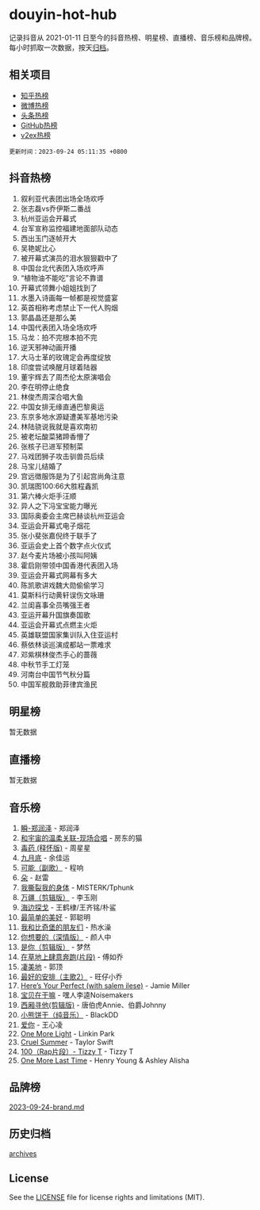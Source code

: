 # douyin-hot-hub

记录抖音从 2021-01-11 日至今的抖音热榜、明星榜、直播榜、音乐榜和品牌榜。每小时抓取一次数据，按天[归档](archives)。

## 相关项目

- [知乎热榜](https://github.com/lonnyzhang423/zhihu-hot-hub)
- [微博热榜](https://github.com/lonnyzhang423/weibo-hot-hub)
- [头条热榜](https://github.com/lonnyzhang423/toutiao-hot-hub)
- [GitHub热榜](https://github.com/lonnyzhang423/github-hot-hub)
- [v2ex热榜](https://github.com/lonnyzhang423/v2ex-hot-hub)


`更新时间：2023-09-24 05:11:35 +0800`

## 抖音热榜

1. 叙利亚代表团出场全场欢呼
1. 张志磊vs乔伊斯二番战
1. 杭州亚运会开幕式
1. 台军宣称监控福建地面部队动态
1. 西出玉门逐帧开大
1. 吴艳妮比心
1. 被开幕式演员的泪水狠狠戳中了
1. 中国台北代表团入场欢呼声
1. “植物油不能吃”言论不靠谱
1. 开幕式领舞小姐姐找到了
1. 水墨入诗画每一帧都是视觉盛宴
1. 英首相称考虑禁止下一代人购烟
1. 郭晶晶还是那么美
1. 中国代表团入场全场欢呼
1. 马龙：拍不完根本拍不完
1. 逆天邪神动画开播
1. 大马士革的玫瑰定会再度绽放
1. 印度尝试唤醒月球着陆器
1. 董宇辉去了周杰伦太原演唱会
1. 李在明停止绝食
1. 林俊杰周深合唱大鱼
1. 中国女排无缘直通巴黎奥运
1. 东京多地水源疑遭美军基地污染
1. 林陆骁说我就是喜欢南初
1. 被老坛酸菜猪蹄香懵了
1. 张核子已进军预制菜
1. 马戏团狮子攻击驯兽员后续
1. 马宝儿结婚了
1. 宫远徴服饰是为了引起宫尚角注意
1. 凯瑞图100:66大胜程鑫凯
1. 第六棒火炬手汪顺
1. 异人之下冯宝宝能力曝光
1. 国际奥委会主席巴赫谈杭州亚运会
1. 亚运会开幕式电子烟花
1. 张小斐张嘉倪终于联手了
1. 亚运会史上首个数字点火仪式
1. 赵今麦片场被小孩叫阿姨
1. 霍启刚带领中国香港代表团入场
1. 亚运会开幕式网幕有多大
1. 陈凯歌讲戏魏大勋偷偷学习
1. 莫斯科行动黄轩误伤文咏珊
1. 兰闺喜事全员嘴强王者
1. 亚运开幕升国旗奏国歌
1. 亚运会开幕式点燃主火炬
1. 英雄联盟国家集训队入住亚运村
1. 蔡依林谈巡演成都站一票难求
1. 邓紫棋林俊杰手心的蔷薇
1. 中秋节手工灯笼
1. 河南台中国节气秋分篇
1. 中国军舰救助菲律宾渔民

## 明星榜

暂无数据

## 直播榜

暂无数据

## 音乐榜

1. [瞬-郑润泽](https://sf6-cdn-tos.douyinstatic.com/obj/tos-cn-ve-2774/oYXHIohzvbNAzBhHgyksWpRM4bfkDsBdBDAynw) - 郑润泽
1. [和宇宙的温柔关联-现场合唱](https://sf3-cdn-tos.douyinstatic.com/obj/tos-cn-ve-2774/o0hONGDYQBgk0e5bqDeQOonVmncA6tC2nBwZLT) - 房东的猫
1. [毒药 (释怀版)](https://sf6-cdn-tos.douyinstatic.com/obj/tos-cn-ve-2774/oYILMEAzspdZBIzy4frJNB8ZHPHWAhiwowd4Ad) - 周星星
1. [九月底](https://sf3-cdn-tos.douyinstatic.com/obj/tos-cn-ve-2774/oMfewG4PDTFhF8iz3OGQ7ABH5i6fCgnMaoCbzZ) - 余佳运
1. [可能（副歌）](https://sf3-cdn-tos.douyinstatic.com/obj/tos-cn-ve-2774/cde1731888894259b333569393c2fb51) - 程响
1. [朵](https://sf3-cdn-tos.douyinstatic.com/obj/tos-cn-ve-2774/932f5bdfcd7c47b880525e92ab8a4999) - 赵雷
1. [我撕裂我的身体](https://sf3-cdn-tos.douyinstatic.com/obj/tos-cn-ve-2774/o0cWZzf7vIzpjLQBHPXwtFhMxYUvsP8AoC8EgA) - MISTERK/Tphunk
1. [万疆（剪辑版）](https://sf6-cdn-tos.douyinstatic.com/obj/tos-cn-ve-2774/ooG7oVgFlDTelKCjCsTTobQvbdtj1BBQXnfZd8) - 李玉刚
1. [海边探戈](https://sf6-cdn-tos.douyinstatic.com/obj/tos-cn-ve-2774/os9gE0VQCGqt6VQkZDyBBYvfSDY0QFe3vVmubn) - 王鹤棣/王齐铭/朴鲨
1. [最简单的美好](https://sf6-cdn-tos.douyinstatic.com/obj/tos-cn-ve-2774/a3623594908d4f208709c19c9584f981) - 郭聪明
1. [我和比奇堡的朋友们](https://sf3-cdn-tos.douyinstatic.com/obj/tos-cn-ve-2774/f0505db981ea4a6d91453a15924a82aa) - 热水澡
1. [你想要的（深情版）](https://sf6-cdn-tos.douyinstatic.com/obj/tos-cn-ve-2774/oIMnk8GFpoYUtBP39qsBLeMCDPQxxYcI4gbeZS) - 颜人中
1. [是你（剪辑版）](https://sf6-cdn-tos.douyinstatic.com/obj/tos-cn-ve-2774/46019dae783c4c969944217fe1cfafc4) - 梦然
1. [在草地上肆意奔跑(片段)](https://sf3-cdn-tos.douyinstatic.com/obj/tos-cn-ve-2774/8831d494742f45dabdfa8adb8b817259) - 傅如乔
1. [凄美地](https://sf6-cdn-tos.douyinstatic.com/obj/tos-cn-ve-2774/oshF4RgFMhmTSa4jCaHNUXI0NetFtBBQBzBZdf) - 郭顶
1. [最好的安排（主歌2）](https://sf6-cdn-tos.douyinstatic.com/obj/tos-cn-ve-2774/oMMZX1DuHpMwgoDztBmZswgQnbCeeANZxBHkFY) - 旺仔小乔
1. [Here’s Your Perfect (with salem ilese)](https://sf6-cdn-tos.douyinstatic.com/obj/tos-cn-ve-2774/076b1576c6c546598f803fe53da388a7) - Jamie Miller
1. [宝贝在干嘛](https://sf6-cdn-tos.douyinstatic.com/obj/tos-cn-ve-2774/okW4hBCfJI5B2ZEgTCtikhMW7IafzNrBQIYkpJ) - 嘿人李逵Noisemakers
1. [西厢寻他(剪辑版)](https://sf3-cdn-tos.douyinstatic.com/obj/tos-cn-ve-2774/oUsAVfAQKlRNxEv5qxvIB8o5qmIWUcXbzJKJhw) - 唐伯虎Annie、伯爵Johnny
1. [小熊饼干（纯音乐）](https://sf3-cdn-tos.douyinstatic.com/obj/tos-cn-ve-2774/c25d7893334c4ded99a2ae09f9e2a7d6) - BlackDD
1. [爱你](https://sf3-cdn-tos.douyinstatic.com/obj/tos-cn-ve-2774/738d8b240f1e4519b44cf31c84e02e24) - 王心凌
1. [One More Light](https://sf3-cdn-tos.douyinstatic.com/obj/tos-cn-ve-2774/okIBCInhecoGOE5h6ZvqCBYtfXCIMQEbgkRKgD) - Linkin Park
1. [Cruel Summer](https://sf6-cdn-tos.douyinstatic.com/obj/tos-cn-ve-2774/b35ad770e6d4495abefaa493fa46b555) - Taylor Swift
1. [100（Rap片段）- Tizzy T](https://sf3-cdn-tos.douyinstatic.com/obj/tos-cn-ve-2774/f3d21de5ab834c0f9bb7443c06f73d04) - Tizzy T
1. [One More Last Time](https://sf3-cdn-tos.douyinstatic.com/obj/tos-cn-ve-2774/oAzTlo0LUAdCAIhjktsKWcLAEUKmZwGcOoB1fy) - Henry Young & Ashley Alisha

## 品牌榜

[2023-09-24-brand.md](archives/2023-09-24-brand.md)

## 历史归档

[archives](archives)

## License

See the [LICENSE](LICENSE) file for license rights and limitations (MIT).
